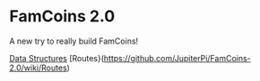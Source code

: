 # FamCoins 2.0
A new try to really build FamCoins!

[Data Structures](https://github.com/JupiterPi/FamCoins-2.0/wiki/Data-Structures)
[Routes}(https://github.com/JupiterPi/FamCoins-2.0/wiki/Routes)
